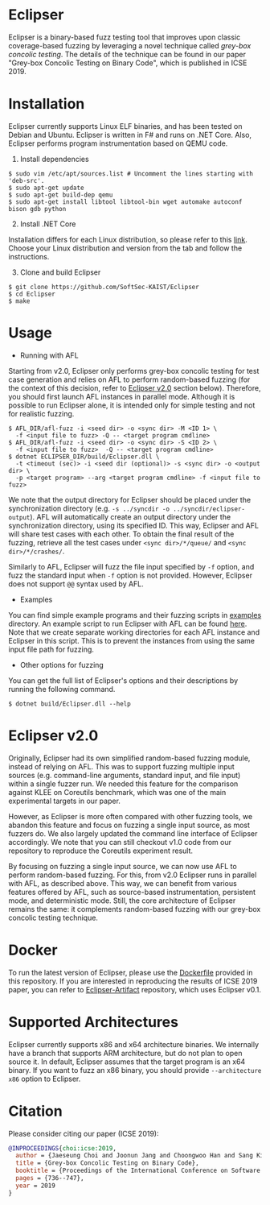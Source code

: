 Eclipser
========

Eclipser is a binary-based fuzz testing tool that improves upon classic
coverage-based fuzzing by leveraging a novel technique called *grey-box concolic
testing*. The details of the technique can be found in our paper "Grey-box
Concolic Testing on Binary Code", which is published in ICSE 2019.

# Installation

Eclipser currently supports Linux ELF binaries, and has been tested on Debian
and Ubuntu. Eclipser is written in F# and runs on .NET Core. Also, Eclipser
performs program instrumentation based on QEMU code.

1. Install dependencies

```
$ sudo vim /etc/apt/sources.list # Uncomment the lines starting with 'deb-src'.
$ sudo apt-get update
$ sudo apt-get build-dep qemu
$ sudo apt-get install libtool libtool-bin wget automake autoconf bison gdb python
```

2. Install .NET Core

Installation differs for each Linux distribution, so please refer to this
[link](https://www.microsoft.com/net/download/linux-package-manager/ubuntu18-04/sdk-current).
Choose your Linux distribution and version from the tab and follow the
instructions.

3. Clone and build Eclipser

```
$ git clone https://github.com/SoftSec-KAIST/Eclipser
$ cd Eclipser
$ make
```

# Usage

- Running with AFL

Starting from v2.0, Eclipser only performs grey-box concolic testing for test
case generation and relies on AFL to perform random-based fuzzing (for the
context of this decision, refer to [Eclipser v2.0](#eclipser-v20) section
below). Therefore, you should first launch AFL instances in parallel mode.
Although it is possible to run Eclipser alone, it is intended only for simple
testing and not for realistic fuzzing.

```
$ AFL_DIR/afl-fuzz -i <seed dir> -o <sync dir> -M <ID 1> \
  -f <input file to fuzz> -Q -- <target program cmdline>
$ AFL_DIR/afl-fuzz -i <seed dir> -o <sync dir> -S <ID 2> \
  -f <input file to fuzz>  -Q -- <target program cmdline>
$ dotnet ECLIPSER_DIR/build/Eclipser.dll \
  -t <timeout (sec)> -i <seed dir (optional)> -s <sync dir> -o <output dir> \
  -p <target program> --arg <target program cmdline> -f <input file to fuzz>
```

We note that the output directory for Eclipser should be placed under the
synchronization directory (e.g. `-s ../syncdir -o ../syncdir/eclipser-output`).
AFL will automatically create an output directory under the synchronization
directory, using its specified ID. This way, Eclipser and AFL will share test
cases with each other. To obtain the final result of the fuzzing, retrieve all
the test cases under `<sync dir>/*/queue/` and `<sync dir>/*/crashes/`.

Similarly to AFL, Eclipser will fuzz the file input specified by `-f` option, and
fuzz the standard input when `-f` option is not provided. However, Eclipser does
not support `@@` syntax used by AFL.

- Examples

You can find simple example programs and their fuzzing scripts in
[examples](./examples) directory. An example script to run Eclipser with AFL can
be found [here](examples/test_integerate.sh). Note that we create separate
working directories for each AFL instance and Eclipser in this script. This is
to prevent the instances from using the same input file path for fuzzing.

- Other options for fuzzing

You can get the full list of Eclipser's options and their descriptions by
running the following command.

```
$ dotnet build/Eclipser.dll --help
```

# Eclipser v2.0

Originally, Eclipser had its own simplified random-based fuzzing module, instead
of relying on AFL. This was to support fuzzing multiple input sources (e.g.
command-line arguments, standard input, and file input) within a single fuzzer
run. We needed this feature for the comparison against KLEE on Coreutils
benchmark, which was one of the main experimental targets in our paper.

However, as Eclipser is more often compared with other fuzzing tools, we abandon
this feature and focus on fuzzing a single input source, as most fuzzers do. We
also largely updated the command line interface of Eclipser accordingly. We note
that you can still checkout v1.0 code from our repository to reproduce the
Coreutils experiment result.

By focusing on fuzzing a single input source, we can now use AFL to perform
random-based fuzzing. For this, from v2.0 Eclipser runs in parallel with AFL, as
described above. This way, we can benefit from various features offered by AFL,
such as source-based instrumentation, persistent mode, and deterministic mode.
Still, the core architecture of Eclipser remains the same: it complements
random-based fuzzing with our grey-box concolic testing technique.

# Docker

To run the latest version of Eclipser, please use the [Dockerfile](./Dockerfile)
provided in this repository.
If you are interested in reproducing the results of ICSE 2019 paper, you can
refer to [Eclipser-Artifact](https://github.com/SoftSec-KAIST/Eclipser-Artifact)
repository, which uses Eclipser v0.1.

# Supported Architectures

Eclipser currently supports x86 and x64 architecture binaries. We internally
have a branch that supports ARM architecture, but do not plan to open source it.
In default, Eclipser assumes that the target program is an x64 binary. If you
want to fuzz an x86 binary, you should provide `--architecture x86` option to
Eclipser.

# Citation

Please consider citing our paper (ICSE 2019):
```bibtex
@INPROCEEDINGS{choi:icse:2019,
  author = {Jaeseung Choi and Joonun Jang and Choongwoo Han and Sang Kil Cha},
  title = {Grey-box Concolic Testing on Binary Code},
  booktitle = {Proceedings of the International Conference on Software Engineering},
  pages = {736--747},
  year = 2019
}
```
